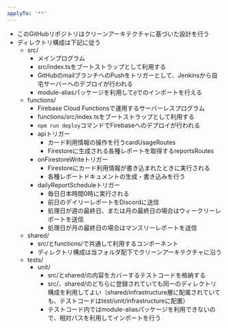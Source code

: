 ```yaml
---
applyTo: '**'
---
```


- このGitHubリポジトリはクリーンアーキテクチャに基づいた設計を行う
- ディレクトリ構成は下記に従う
  - src/
    - メインプログラム
    - src/index.tsをブートストラップとして利用する
    - GitHubのmailブランチへのPushをトリガーとして、Jenkinsから自宅サーバーへのデプロイが行われる
    - module-aliasパッケージを利用して`@`でのインポートを行える
  - functions/
    - Firebase Cloud Functionsで運用するサーバーレスプログラム
    - functions/src/index.tsをブートストラップとして利用する
    - `npm run deploy`コマンドでFirebaseへのデプロイが行われる
    - apiトリガー
      - カード利用情報の操作を行うcardUsageRoutes
      - Firestoreに生成される各種レポートを取得するreportsRoutes
    - onFirestoreWriteトリガー
      - Firestoreにカード利用情報が書き込まれたときに実行される
      - 各種レポートドキュメントの生成・書き込みを行う
    - dailyReportScheduleトリガー
      - 毎日日本時間0時に実行される
      - 前日のデイリーレポートをDiscordに送信
      - 処理日が週の最終日、または月の最終日の場合はウィークリーレポートを送信
      - 処理日が月の最終日の場合はマンスリーレポートを送信
  - shared/
    - src/とfunctions/で共通して利用するコンポーネント
    - ディレクトリ構成は当フォルダ配下でクリーンアーキテクチャに沿う
  - tests/
    - unit/
      - src/とshared/の内容をカバーするテストコードを格納する
      - src/、shared/のどちらに登録されていても同一のディレクトリ構成を利用してよい（shared/infrastructure層に配属されていても、テストコードはtest/unit/infrastructureに配置）
      - テストコード内ではmodule-aliasパッケージを利用できないので、相対パスを利用してインポートを行う
